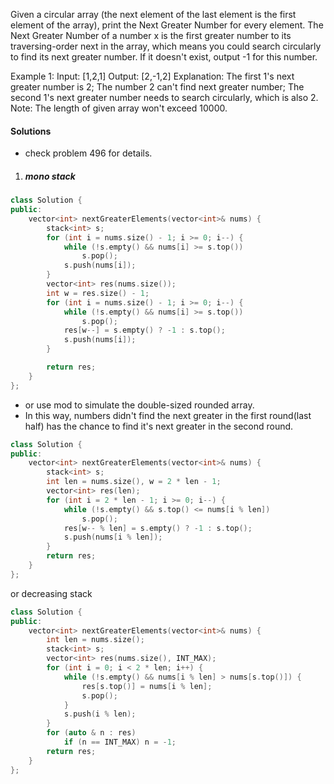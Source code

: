 Given a circular array (the next element of the last element is the first element of the array), print the Next Greater Number for every element. The Next Greater Number of a number x is the first greater number to its traversing-order next in the array, which means you could search circularly to find its next greater number. If it doesn't exist, output -1 for this number.

Example 1:
Input: [1,2,1]
Output: [2,-1,2]
Explanation: The first 1's next greater number is 2; 
The number 2 can't find next greater number; 
The second 1's next greater number needs to search circularly, which is also 2.
Note: The length of given array won't exceed 10000.



#### Solutions

- check problem 496 for details.

1. ##### mono stack

```c++
class Solution {
public:
    vector<int> nextGreaterElements(vector<int>& nums) {
        stack<int> s;
        for (int i = nums.size() - 1; i >= 0; i--) {
            while (!s.empty() && nums[i] >= s.top())
                s.pop();
            s.push(nums[i]);
        }
        vector<int> res(nums.size());
        int w = res.size() - 1;
        for (int i = nums.size() - 1; i >= 0; i--) {
            while (!s.empty() && nums[i] >= s.top())
                s.pop();
            res[w--] = s.empty() ? -1 : s.top();
            s.push(nums[i]);
        }

        return res;
    }
};
```


- or use mod to simulate the double-sized rounded array.
- In this way, numbers didn't find the next greater in the first round(last half) has the chance to find it's next greater in the second round.

```c++
class Solution {
public:
    vector<int> nextGreaterElements(vector<int>& nums) {
        stack<int> s;
        int len = nums.size(), w = 2 * len - 1;
        vector<int> res(len);
        for (int i = 2 * len - 1; i >= 0; i--) {
            while (!s.empty() && s.top() <= nums[i % len])
                s.pop();
            res[w-- % len] = s.empty() ? -1 : s.top();
            s.push(nums[i % len]);
        }
        return res;
    }
};
```

or decreasing stack

```c++
class Solution {
public:
    vector<int> nextGreaterElements(vector<int>& nums) {
        int len = nums.size();
        stack<int> s;
        vector<int> res(nums.size(), INT_MAX);
        for (int i = 0; i < 2 * len; i++) {
            while (!s.empty() && nums[i % len] > nums[s.top()]) {
                res[s.top()] = nums[i % len];
                s.pop();
            }
            s.push(i % len);
        }
        for (auto & n : res)
            if (n == INT_MAX) n = -1;
        return res;
    }
};
```